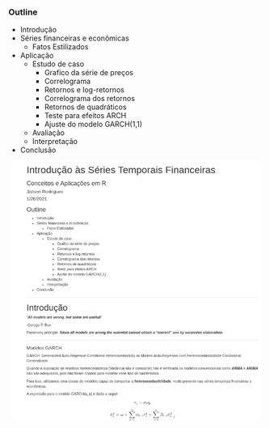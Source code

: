 
### Outline
+ Introdução
+ Séries financeiras e econômicas
  + Fatos Estilizados
+ Aplicação
    + Estudo de caso
      + Grafico da série de preços
      + Correlograma
      + Retornos e log-retornos
      + Correlograma dos retornos
      + Retornos de quadráticos
      + Teste para efeitos ARCH
      + Ajuste do modelo GARCH(1,1)
    + Avaliação
    + Interpretação
+ Conclusão     

![alt text](g.png)
